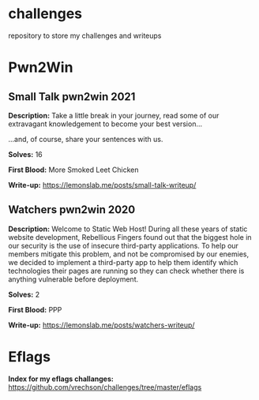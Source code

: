 # challenges
repository to store my challenges and writeups

# Pwn2Win

## Small Talk pwn2win 2021

**Description:** Take a little break in your journey, read some of our extravagant knowledgement to become your best version...

...and, of course, share your sentences with us.

**Solves:** 16

**First Blood:** More Smoked Leet Chicken

**Write-up:** https://lemonslab.me/posts/small-talk-writeup/

## Watchers pwn2win 2020

**Description:** Welcome to Static Web Host! During all these years of static website development, Rebellious Fingers found out that the biggest hole in our security is the use of insecure third-party applications. To help our members mitigate this problem, and not be compromised by our enemies, we decided to implement a third-party app to help them identify which technologies their pages are running so they can check whether there is anything vulnerable before deployment.

**Solves:** 2

**First Blood:** PPP

**Write-up:** https://lemonslab.me/posts/watchers-writeup/

# Eflags

**Index for my eflags challanges:** https://github.com/vrechson/challenges/tree/master/eflags